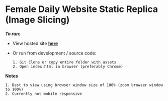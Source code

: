 # Female Daily Website Static Replica (Image Slicing)

_**To run:**_

- View hosted site **[here](http://fdn-static-ga.s3-website-us-east-1.amazonaws.com/)**

-  Or run from development / source code:

       1. Git Clone or copy entire folder with assets
       2. Open index.html in browser (preferably Chrome)

**Notes**

    1. Best to view using browser window size of 100% (zoom browser window to 100%)
    2. Currently not mobile responsive
